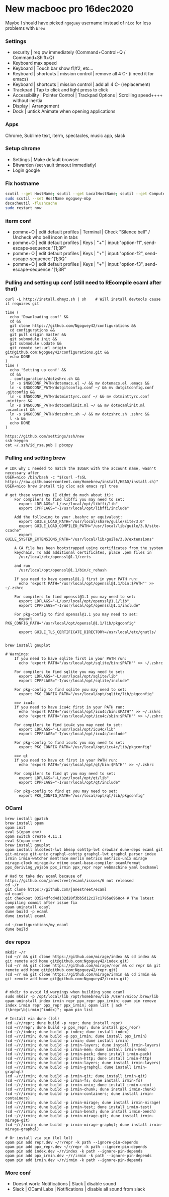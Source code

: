 # New macbooc pro 16dec2020

Maybe I should have picked `ngoguey` username instead of `nico` for less problems with `brew`

### Settings
- security | req pw immediately (Command+Control+Q / Command+Shift+Q)
- Keyboard max speed
- Keyboard | Touch bar show f1/f2, etc...
- Keyboard | shortcuts | mission control | remove all 4 C-<arrow> (i need it for emacs)
- Keyboard | shortcuts | mission control | add all 4 C-<int> (replacement)
- Trackpad | Tap to click and light press to click
- Accessibility | Pointer Control | Trackpad Options | Scrolling speed++++ without inertia
- Display | Arrangement
- Dock | untick Animate when opening applications

### Apps
Chrome, Sublime text, iterm, spectacles, music app, slack

### Setup chrome
- Settings | Make default browser
- Bitwarden (set vault timeout immediatly)
- Login google

### Fix hostname
```sh
scutil --get HostName; scutil --get LocalHostName; scutil --get ComputerName; hostname
sudo scutil --set HostName ngoguey-mbp
dscacheutil -flushcache
sudo restart now
```

### iterm conf
- pomme+O | edit default profiles | Terminal | Check "Silence bell" / Uncheck who bell incon in tabs
- pomme+O | edit default profiles | Keys | "+" | input:"option-f1", send-escape-sequence:"[1;3P"
- pomme+O | edit default profiles | Keys | "+" | input:"option-f2", send-escape-sequence:"[1;3Q"
- pomme+O | edit default profiles | Keys | "+" | input:"option-f3", send-escape-sequence:"[1;3R"

### Pulling and setting up conf (still need to REcompile ecaml after that)
```
curl -L http://install.ohmyz.sh | sh    # Will install devtools cause it requires git

time (
  echo 'Downloading conf' &&
  cd &&
  git clone https://github.com/Ngoguey42/configurations &&
  cd configurations &&
  git pull origin master &&
  git submodule init &&
  git submodule update &&
  git remote set-url origin git@github.com:Ngoguey42/configurations.git &&
  echo DONE
)
time (
  echo 'Setting up conf' &&
  cd &&
  . configurations/dotzshrc.sh &&
  ln -s $NGOCONF_PATH/dotemacs.el ~/ && mv dotemacs.el .emacs &&
  ln -s $NGOCONF_PATH/dotgitconfig.conf ~/ && mv dotgitconfig.conf .gitconfig &&
  ln -s $NGOCONF_PATH/dotminttyrc.conf ~/ && mv dotminttyrc.conf .minttyrc &&
  ln -s $NGOCONF_PATH/dotocamlinit.ml ~/ && mv dotocamlinit.ml .ocamlinit &&
  ln -s $NGOCONF_PATH/dotzshrc.sh ~/ && mv dotzshrc.sh .zshrc &&
  l -a &&
  echo DONE
)

https://github.com/settings/ssh/new
ssh-keygen
cat ~/.ssh/id_rsa.pub | pbcopy
```

### Pulling and setting brew
```
# IDK why I needed to match the $USER with the account name, wasn't necessary after
USER=nico /bin/bash -c "$(curl -fsSL https://raw.githubusercontent.com/Homebrew/install/HEAD/install.sh)"
USER=nico brew install tig cloc ack emacs rpl tree

# got these warnings (I didnt do much about it):
    For compilers to find libffi you may need to set:
      export LDFLAGS="-L/usr/local/opt/libffi/lib"
      export CPPFLAGS="-I/usr/local/opt/libffi/include"

    Add the following to your .bashrc or equivalent:
      export GUILE_LOAD_PATH="/usr/local/share/guile/site/3.0"
      export GUILE_LOAD_COMPILED_PATH="/usr/local/lib/guile/3.0/site-ccache"
      export GUILE_SYSTEM_EXTENSIONS_PATH="/usr/local/lib/guile/3.0/extensions"

    A CA file has been bootstrapped using certificates from the system
    keychain. To add additional certificates, place .pem files in
      /usr/local/etc/openssl@1.1/certs

    and run
      /usr/local/opt/openssl@1.1/bin/c_rehash

    If you need to have openssl@1.1 first in your PATH run:
      echo 'export PATH="/usr/local/opt/openssl@1.1/bin:$PATH"' >> ~/.zshrc

    For compilers to find openssl@1.1 you may need to set:
      export LDFLAGS="-L/usr/local/opt/openssl@1.1/lib"
      export CPPFLAGS="-I/usr/local/opt/openssl@1.1/include"

    For pkg-config to find openssl@1.1 you may need to set:
      export PKG_CONFIG_PATH="/usr/local/opt/openssl@1.1/lib/pkgconfig"

      export GUILE_TLS_CERTIFICATE_DIRECTORY=/usr/local/etc/gnutls/


brew install gnuplot

# Warnings:
    If you need to have sqlite first in your PATH run:
      echo 'export PATH="/usr/local/opt/sqlite/bin:$PATH"' >> ~/.zshrc

    For compilers to find sqlite you may need to set:
      export LDFLAGS="-L/usr/local/opt/sqlite/lib"
      export CPPFLAGS="-I/usr/local/opt/sqlite/include"

    For pkg-config to find sqlite you may need to set:
      export PKG_CONFIG_PATH="/usr/local/opt/sqlite/lib/pkgconfig"

    ==> icu4c
    If you need to have icu4c first in your PATH run:
      echo 'export PATH="/usr/local/opt/icu4c/bin:$PATH"' >> ~/.zshrc
      echo 'export PATH="/usr/local/opt/icu4c/sbin:$PATH"' >> ~/.zshrc

    For compilers to find icu4c you may need to set:
      export LDFLAGS="-L/usr/local/opt/icu4c/lib"
      export CPPFLAGS="-I/usr/local/opt/icu4c/include"

    For pkg-config to find icu4c you may need to set:
      export PKG_CONFIG_PATH="/usr/local/opt/icu4c/lib/pkgconfig"

    ==> qt
    If you need to have qt first in your PATH run:
      echo 'export PATH="/usr/local/opt/qt/bin:$PATH"' >> ~/.zshrc

    For compilers to find qt you may need to set:
      export LDFLAGS="-L/usr/local/opt/qt/lib"
      export CPPFLAGS="-I/usr/local/opt/qt/include"

    For pkg-config to find qt you may need to set:
      export PKG_CONFIG_PATH="/usr/local/opt/qt/lib/pkgconfig"

```

### OCaml
```
brew install gpatch
brew install opam
opam init
eval $(opam env)
opam switch create 4.11.1
eval $(opam env)
brew install gnuplot
opam install alcotest-lwt bheap cohttp-lwt crowbar dune-deps ecaml git git-mirage git-unix graphql-cohttp graphql-lwt graphql_parser index irmin irmin-watcher memtrace merlin metrics metrics-unix mirage mirage-clock mirage-kv mtime ocaml-base-compiler ocamlformat ppx_deriving_yojson ppx_irmin ppx_repr repr webmachine yaml bechamel

# Had to take dev ecaml because of https://github.com/janestreet/ecaml/issues/6 not released
cd ~/r
git clone https://github.com/janestreet/ecaml
cd ecaml
git checkout 03524dfcd4d132d20f3bb5d12c27c1795a6968c4 # The latest compiling commit after issue fix
opam uninstall ecaml
dune build -p ecaml
dune install ecaml

cd ~/configurations/my_ecaml
dune build
```

### dev repos
```
mkdir ~/r
(cd ~/r && git clone https://github.com/mirage/index && cd index && git remote add home git@github.com:Ngoguey42/index.git)
(cd ~/r && git clone https://github.com/mirage/repr && cd repr && git remote add home git@github.com:Ngoguey42/repr.git)
(cd ~/r && git clone https://github.com/mirage/irmin && cd irmin && git remote add home git@github.com:Ngoguey42/irmin.git)


# mkdir to avoid ld warnings when building some ocaml
sudo mkdir -p /opt/local/lib /opt/homebrew/lib /Users/nico/.brew/lib
opam uninstall index irmin repr ppx_repr ppx_irmin; opam pin remove index irmin repr ppx_repr ppx_irmin; opam list | ack "(\brepr\b|irmin|^index)"; opam pin list

# Install via dune (lol)
(cd ~/r/repr; dune build -p repr; dune install repr)
(cd ~/r/repr; dune build -p ppx_repr; dune install ppx_repr)
(cd ~/r/index; dune build -p index; dune install index)
(cd ~/r/irmin; dune build -p ppx_irmin; dune install ppx_irmin)
(cd ~/r/irmin; dune build -p irmin; dune install irmin)
(cd ~/r/irmin; dune build -p irmin-layers; dune install irmin-layers)
(cd ~/r/irmin; dune build -p irmin-mem; dune install irmin-mem)
(cd ~/r/irmin; dune build -p irmin-pack; dune install irmin-pack)
(cd ~/r/irmin; dune build -p irmin-http; dune install irmin-http)
(cd ~/r/irmin; dune build -p irmin-layers; dune install irmin-layers)
(cd ~/r/irmin; dune build -p irmin-graphql; dune install irmin-graphql)
(cd ~/r/irmin; dune build -p irmin-git; dune install irmin-git)
(cd ~/r/irmin; dune build -p irmin-fs; dune install irmin-fs)
(cd ~/r/irmin; dune build -p irmin-unix; dune install irmin-unix)
(cd ~/r/irmin; dune build -p irmin-chunk; dune install irmin-chunk)
(cd ~/r/irmin; dune build -p irmin-containers; dune install irmin-containers)
(cd ~/r/irmin; dune build -p irmin-mirage; dune install irmin-mirage)
(cd ~/r/irmin; dune build -p irmin-test; dune install irmin-test)
(cd ~/r/irmin; dune build -p irmin-bench; dune install irmin-bench)
(cd ~/r/irmin; dune build -p irmin-mirage-git; dune install irmin-mirage-git)
(cd ~/r/irmin; dune build -p irmin-mirage-graphql; dune install irmin-mirage-graphql)

# Or install via pin (lol lol)
opam pin add repr.dev ~/r/repr -k path --ignore-pin-depends
opam pin add ppx_repr.dev ~/r/repr -k path --ignore-pin-depends
opam pin add index.dev ~/r/index -k path --ignore-pin-depends
opam pin add ppx_irmin.dev ~/r/irmin -k path --ignore-pin-depends
opam pin add irmin.dev ~/r/irmin -k path --ignore-pin-depends

```

### More conf
- Doesnt work: Notifications | Slack | disable sound
- Slack | OCaml Labs | Notifications | disable all sound from slack

#
